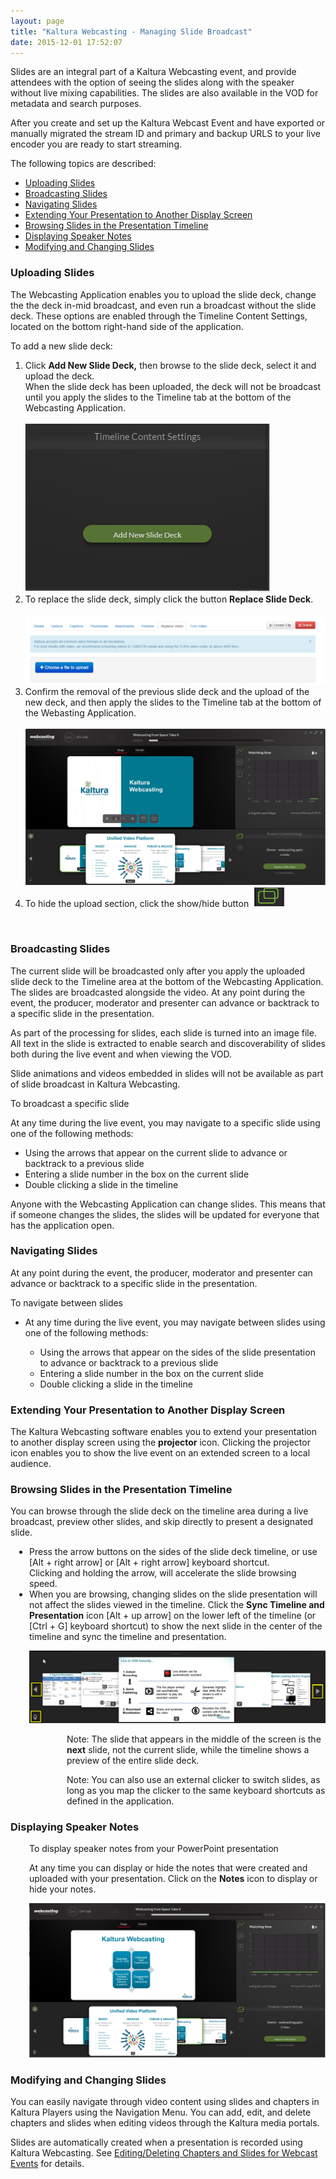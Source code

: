 ```yaml
---
layout: page
title: "Kaltura Webcasting - Managing Slide Broadcast"
date: 2015-12-01 17:52:07
---
```


<p>
    Slides are an integral part of a Kaltura Webcasting event, and provide attendees with the option of seeing the slides along with the speaker without live mixing capabilities. The slides are also available in the VOD for metadata and search purposes.
  </p>
  
  <p>
    After you create and set up the Kaltura Webcast Event and have exported or manually migrated the stream ID and primary and backup URLS to your live encoder you are ready to start streaming. 
  </p>
  
  <p>
    The following topics are described:
  </p>
  
  <ul>
    <li>
      <a href="#UploadingSlides">Uploading Slides</a>
    </li>
    <li>
      <a href="#broadcast_slides">Broadcasting Slides</a>
    </li>
    <li>
      <a href="#naviigating">Navigating Slides</a>
    </li>
    <li>
      <a href="#extendingscreen">Extending Your Presentation to Another Display Screen</a>
    </li>
    <li>
      <a href="#browsing">Browsing Slides in the Presentation Timeline</a>
    </li>
    <li>
      <a href="#notes">Displaying Speaker Notes</a>
    </li>
    <li>
      <a href="#ModifyingSlides">Modifying and Changing Slides</a>
    </li>
  </ul>
  
  <h3>
    <a name="UploadingSlides"></a>Uploading Slides
  </h3>
  
  <p>
    The Webcasting Application enables you to upload the slide deck, change the the deck in-mid broadcast, and even run a broadcast without the slide deck. These options are enabled through the Timeline Content Settings, located on the bottom right-hand side of the application.
  </p>
  
  <p>
    To add a new slide deck:
  </p>
  
  <ol>
    <li>
      Click <strong><strong>Add New Slide Deck,</strong></strong> then browse to the slide deck, select it and upload the deck.<br />When the slide deck has been uploaded, the deck will not be broadcast until you apply the slides to the Timeline tab at the bottom of the Webcasting Application.<br /><br /><img src="../../assets/3309.img">
    </li>
    <li>
      To replace the slide deck, simply click the button <strong>Replace Slide Deck</strong>.<br /><br /><img src="../../assets/3313.img">
    </li>
    <li>
      Confirm the removal of the previous slide deck and the upload of the new deck, and then apply the slides to the Timeline tab at the bottom of the Webasting Application. <br /><br /><img src="../../assets/3458.img">
    </li>
    <li>
      To hide the upload section, click the show/hide button <img src="../../assets/3316.img">
    </li>
  </ol>
  
  <p>
     
  </p>
  
  <h3>
    <a name="broadcast_slides"></a>Broadcasting Slides
  </h3>
  
  <p>
    The current slide will be broadcasted only after you apply the uploaded slide deck to the Timeline area at the bottom of the Webcasting Application. The slides are broadcasted alongside the video. At any point during the event, the producer, moderator and presenter can advance or backtrack to a specific slide in the presentation.
  </p>
  
  <p>
    As part of the processing for slides, each slide is turned into an image file. All text in the slide is extracted to enable search and discoverability of slides both during the live event and when viewing the VOD. 
  </p>
  
  <p class="mce-note-graphic">
    Slide animations and videos embedded in slides will not be available as part of slide broadcast in Kaltura Webcasting. 
  </p>
  
  <p class="mce-procedure">
    To broadcast a specific slide
  </p>
  
  <p>
    At any time during the live event, you may navigate to a specific slide using one of the following methods:
  </p>
  
  <ul>
    <li>
      Using the arrows that appear on the current slide to advance or backtrack to a previous slide
    </li>
    <li>
      Entering a slide number in the box on the current slide
    </li>
    <li>
      Double clicking a slide in the timeline 
    </li>
  </ul>
  
  <p class="mce-note-graphic">
    Anyone with the Webcasting Application can change slides. This means that if someone changes the slides, the slides will be updated for everyone that has the application open.
  </p>
  
  <h3>
    <a name="navigatingslides"></a>Navigating Slides
  </h3>
  
  <p>
    At any point during the event, the producer, moderator and presenter can advance or backtrack to a specific slide in the presentation.
  </p>
  
  <p class="mce-procedure">
    To navigate between slides
  </p>
  
  <ul>
    <li>
      At any time during the live event, you may navigate between slides using one of the following methods:
    </li>
    <ul>
      <li>
        Using the arrows that appear on the sides of the slide presentation to advance or backtrack to a previous slide
      </li>
      <li>
        Entering a slide number in the box on the current slide
      </li>
      <li>
        Double clicking a slide in the timeline
      </li>
    </ul>
  </ul>
  
  <h3>
    <a name="extendingscreen"></a>Extending Your Presentation to Another Display Screen
  </h3>
  
  <p>
    The Kaltura Webcasting software enables you to extend your presentation to another display screen using the <strong>projector</strong> icon. Clicking the projector icon enables you to show the live event on an extended screen to a local audience.
  </p>
  
  <h3>
    <a name="browsing"></a>Browsing Slides in the Presentation Timeline
  </h3>
  
  <p>
    You can browse through the slide deck on the timeline area during a live broadcast, preview other slides, and skip directly to present a designated slide.
  </p>
  
  <ul style="padding-left: 30px;">
    <li>
      Press the arrow buttons on the sides of the slide deck timeline, or use [Alt + right arrow] or [Alt + right arrow] keyboard shortcut. <br />Clicking and holding the arrow, will accelerate the slide browsing speed.
    </li>
    <li>
      When you are browsing, changing slides on the slide presentation will not affect the slides viewed in the timeline. Click the <strong>Sync Timeline and Presentation</strong> icon [Alt + up arrow] on the lower left of the timeline (or [Ctrl + G] keyboard shortcut) to show the next slide in the center of the timeline and sync the timeline and presentation.
    </li>
  </ul>
  
  <p style="padding-left: 30px;">
    <img src="../../assets/2609.img">
  </p>
  
  <p class="mce-note-graphic" style="padding-left: 90px;">
    Note: The slide that appears in the middle of the screen is the <strong>next</strong> slide, not the current slide, while the timeline shows a preview of the entire slide deck. 
  </p>
  
  <p class="mce-note-graphic" style="padding-left: 90px;">
    Note: You can also use an external clicker to switch slides, as long as you map the clicker to the same keyboard shortcuts as defined in the application.
  </p>
  
  <h3>
    <a name="notes"></a>Displaying Speaker Notes
  </h3>
  
  <p class="mce-procedure" style="padding-left: 30px;">
    To display speaker notes from your PowerPoint presentation
  </p>
  
  <p style="padding-left: 30px;">
    At any time you can display or hide the notes that were created and uploaded with your presentation. Click on the <strong>Notes</strong> icon to display or hide your notes.
  </p>
  
  <p style="padding-left: 30px;">
    <img src="../../assets/3459.img">
  </p>
  
  <h3>
    <a name="ModifyingSlides"></a>Modifying and Changing Slides
  </h3>
  
  <p>
    <span>You can easily navigate through video content using slides and chapters in Kaltura Players using the Navigation Menu. You can add, edit, and delete chapters and slides when editing videos through the Kaltura media portals. </span>
  </p>
  
  <p>
    Slides are automatically created when a presentation is recorded using Kaltura Webcasting. See <a href="{{site.url}}/documentation/Knowledge/kaltura-player-editingdeleting-chapters-and-slides-webcast-events.html" target="_blank">Editing/Deleting Chapters and Slides for Webcast Events</a> for details.
  </p>